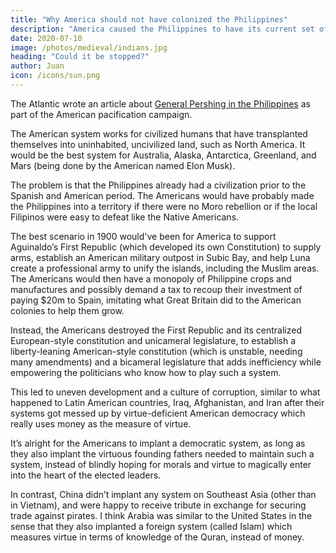 ```yaml
---
title: "Why America should not have colonized the Philippines"
description: "America caused the Philippines to have its current set of problems such as corruption, materialism, and drugs"
date: 2020-07-10
image: /photos/medieval/indians.jpg
heading: "Could it be stopped?"
author: Juan
icon: /icons/sun.png
---
```



The Atlantic wrote an article about [General Pershing in the Philippines](https://www.theatlantic.com/international/archive/2017/08/pershing-trump-terrorism/537300/) as part of the American pacification campaign. 




The American system works for civilized humans that have transplanted themselves into uninhabited, uncivilized land, such as North America. It would be the best system for Australia, Alaska, Antarctica, Greenland, and Mars (being done by the American named Elon Musk).

The problem is that the Philippines already had a civilization prior to the Spanish and American period. The Americans would have probably made the Philippines into a territory if there were no Moro rebellion or if the local Filipinos were easy to defeat like the Native Americans.

The best scenario in 1900 would've been for America to support Aguinaldo’s First Republic (which developed its own Constitution) to supply arms, establish an American military outpost in Subic Bay, and help Luna create a professional army to unify the islands, including the Muslim areas. The Americans would then have a monopoly of Philippine crops and manufactures and possibly demand a tax to recoup their investment of paying $20m to Spain, imitating what Great Britain did to the American colonies to help them grow.

Instead, the Americans destroyed the First Republic and its centralized European-style constitution and unicameral legislature, to establish a liberty-leaning American-style constitution (which is unstable, needing many amendments) and a bicameral legislature that adds inefficiency while empowering the politicians who know how to play such a system.

This led to uneven development and a culture of corruption, similar to what happened to Latin American countries, Iraq, Afghanistan, and Iran after their systems got messed up by virtue-deficient American democracy which really uses money as the measure of virtue.

It’s alright for the Americans to implant a democratic system, as long as they also implant the virtuous founding fathers needed to maintain such a system, instead of blindly hoping for morals and virtue to magically enter into the heart of the elected leaders.

In contrast, China didn’t implant any system on Southeast Asia (other than in Vietnam), and were happy to receive tribute in exchange for securing trade against pirates. I think Arabia was similar to the United States in the sense that they also implanted a foreign system (called Islam) which measures virtue in terms of knowledge of the Quran, instead of money.